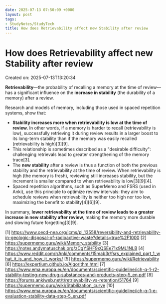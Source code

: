 ```yaml
---
date: 2025-07-13 07:50:09 +0000
layout: post
tags:
- StudyNotes/StudyTech
title: How does Retrievability affect new Stability after review
---
```


# How does Retrievability affect new Stability after review
Created on: 2025-07-13T13:20:34

**Retrievability**—the probability of recalling a memory at the time of review—has a significant influence on the **increase in stability** (the durability of a memory) after a review.

Research and models of memory, including those used in spaced repetition systems, show that:

- **Stability increases more when retrievability is low at the time of review.** In other words, if a memory is harder to recall (retrievability is low), successfully retrieving it during review results in a larger boost to its long-term stability than if the memory was easily recalled (retrievability is high)[3][9].
- This relationship is sometimes described as a "desirable difficulty": challenging retrievals lead to greater strengthening of the memory trace[3].
- The **new stability** after a review is thus a function of both the previous stability and the retrievability at the time of review. When retrievability is high (the memory is fresh), reviewing still increases stability, but the increment is smaller compared to when retrievability is low[3][9][4].
- Spaced repetition algorithms, such as SuperMemo and FSRS (used in Anki), use this principle to optimize review intervals: they aim to schedule reviews when retrievability is neither too high nor too low, maximizing the benefit to stability[4][6][9].

In summary, **lower retrievability at the time of review leads to a greater increase in new stability after review**, making the memory more durable and slowing future forgetting[3][9].

[1] https://www.oecd-nea.org/jcms/pl_13558/reversibility-and-retrievability-in-geologic-disposal-of-radioactive-waste?details=true%2F1000
[2] https://supermemo.guru/wiki/Memory_stability
[3] https://notes.andymatuschak.org/zCgYSHF9xQSEe71x9ML1NLB
[4] https://www.reddit.com/r/Anki/comments/15mab3r/fsrs_explained_part_1_what_it_is_and_how_it_works/
[5] https://supermemo.guru/wiki/Retrievability
[6] https://expertium.github.io/Algorithm.html
[7] https://www.ema.europa.eu/en/documents/scientific-guideline/ich-q-1-r2-stability-testing-new-drug-substances-and-products-step-5_en.pdf
[8] https://forums.ankiweb.net/t/retrievability-vs-retention/51764
[9] https://supermemo.guru/wiki/Stabilization_curve
[10] https://www.ema.europa.eu/en/documents/scientific-guideline/ich-q-1-e-evaluation-stability-data-step-5_en.pdf